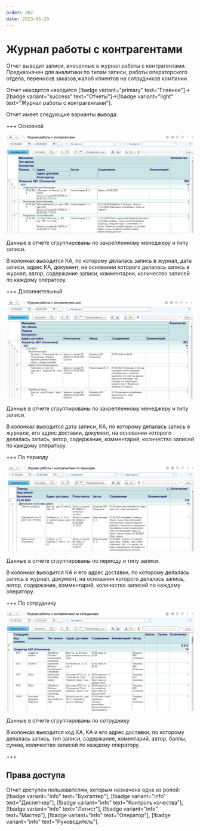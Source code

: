 ```yaml
---
order: 287
date: 2023-06-20
---
```

# Журнал работы с контрагентами

Отчет выводит записи, внесенные в журнал работы с контрагентами. Предназначен для аналитики по типам записи, работы операторского отдела, переносов заказов,жалоб клиентов на сотрудников компании.

Отчет находится находится [!badge variant="primary" text="Главное"]->[!badge variant="success" text="Отчеты"]->[!badge variant="light" text="Журнал работы с контрагентами"].

Отчет имеет следующие варианты вывода:

+++ Основной

![](/images/Отчет_жарнал_работы_с_КА.jpg)

Данные в отчете сгруппированы по закрепленному менеджеру и типу записи.

В колонках выводится КА, по которому делалась запись в журнал, дата записи, адрес КА, документ, на основании которого делалась запись в журнал, автор, содержание записи, комментарии, количество записей по каждому оператору.

+++ Дополнительный

![](/images/Отчет_жарнал_работы_с_КА_доп.jpg)

Данные в отчете сгруппированы по закрепленному менеджеру и типу записи.

В колонках выводится дата записи, КА, по которому делалась запись в журнале, его адрес доставки, документ, на основании которого делалась запись, автор, содержание, комментарий, количество записей по каждому оператору.

+++ По периоду

![](/images/Отчет_жарнал_работы_с_КА_период.jpg)

Данные в отчете сгруппированы по периоду и типу записи.

В колонках выводится КА и его адрес доставки, по которому делалась запись в журнал, документ, на основании которого делалась запись, автор, содержание, комментарий, количество записей по каждому оператору.


+++ По сотруднику

![](/images/Отчет_жарнал_работы_с_КА_сотрудник.jpg)

Данные в отчете сгруппированы по сотруднику.

В колонках выводится код КА, КА и его адрес доставки, по которому делалась запись, тип записи, содержание, коментарий, автор, баллы, сумма, количество записей по каждому оператору.

+++

## Права доступа

Отчет доступен пользователям, которым назначена одна из ролей: [!badge variant="info" text="Бухгалтер"], [!badge variant="info" text="Диспетчер"], [!badge variant="info" text="Контроль качества"], [!badge variant="info" text="Логист"], [!badge variant="info" text="Мастер"], [!badge variant="info" text="Оператор"], [!badge variant="info" text="Руководитель"].
